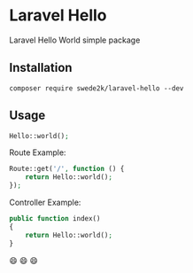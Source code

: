 # Laravel Hello

Laravel Hello World simple package

## Installation
```shell
composer require swede2k/laravel-hello --dev
```

## Usage

```php
Hello::world();
```

Route Example: 
```php
Route::get('/', function () {
    return Hello::world();
});
```

Controller Example:

```php
public function index()
{
    return Hello::world();
}
```

:smile: :smile: :smile:
